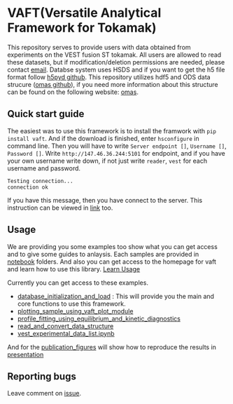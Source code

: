# VAFT(Versatile Analytical Framework for Tokamak) 

This repository serves to provide users with data obtained from experiments on the VEST fusion ST tokamak.
All users are allowed to read these datasets, but if modification/deletion permissions are needed, please contact [email](peppertonic18@snu.ac.kr). Databse system uses HSDS and if you want to get the h5 file format follow [h5pyd github](https://github.com/HDFGroup/h5pyd). This repository utilizes hdf5 and ODS data strucure ([omas github](https://github.com/gafusion/omas?tab=readme-ov-file)), if you need more information about this structure can be found on the following website: [omas](https://gafusion.github.io/omas/).

## Quick start guide

The easiest was to use this framework is to install the framwork with `pip install vaft`. And if the download is finished, enter `hsconfigure` in command line. Then you will have to write `Server endpoint []`, `Username []`, `Password []`.
Write `http://147.46.36.244:5101` for endpoint, and if you have your own username write down, if not just write `reader`, `vest` for each username and password. 

```
Testing connection...
connection ok
```

If you have this message, then you have connect to the server. This instruction can be viewed in [link](https://vest-tokamak.github.io/vaft/guide/Quick_start_guide/) too.


## Usage

We are providing you some examples too show what you can get access and to give some guides to anlaysis. 
Each samples are provided in [notebook](https://github.com/VEST-Tokamak/vaft/tree/main/notebooks) folders.
And also you can get access to the homepage for vaft and learn how to use this library. 
[Learn Usage](https://github.com/vest-tokamak/vaft)

Currently you can get access to these examples. 
 - [database_initialization_and_load](https://github.com/VEST-Tokamak/vaft/blob/main/notebooks/database_initialization_and_load.ipynb) : This will provide you the main and core functions to use this framework. 
 - [plotting_sample_using_vaft_plot_module](https://github.com/VEST-Tokamak/vaft/blob/main/notebooks/plotting_sample_using_vaft_plot_module.ipynb)
 - [profile_fitting_using_equilibrium_and_kinetic_diagnostics](https://github.com/VEST-Tokamak/vaft/blob/main/notebooks/profile_fitting_using_equilibrium_and_kinetic_diagnostics.ipynb)
 - [read_and_convert_data_structure](https://github.com/VEST-Tokamak/vaft/blob/main/notebooks/read_and_convert_data_structure.ipynb)
 - [vest_experimental_data_list.ipynb](https://github.com/VEST-Tokamak/vaft/blob/main/notebooks/vest_experimental_data_list.ipynb)

 And for the [publication_figures](https://github.com/VEST-Tokamak/vaft/blob/main/notebooks/publication_figures.ipynb) will show how to reproduce the results in [presentation]() 

## Reporting bugs

Leave comment on [issue](https://github.com/vest-tokamak/vaft/issues).
